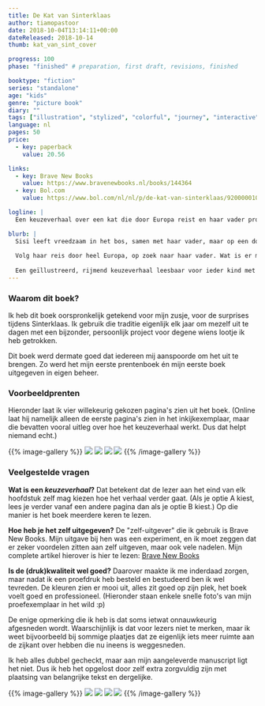 ```yaml
---
title: De Kat van Sinterklaas
author: tiamopastoor
date: 2018-10-04T13:14:11+00:00
dateReleased: 2018-10-14
thumb: kat_van_sint_cover

progress: 100
phase: "finished" # preparation, first draft, revisions, finished

booktype: "fiction"
series: "standalone"
age: "kids" 
genre: "picture book"
diary: ""
tags: ["illustration", "stylized", "colorful", "journey", "interactive", "choose your own adventure"]
language: nl
pages: 50
price:
  - key: paperback
    value: 20.56

links:
  - key: Brave New Books
    value: https://www.bravenewbooks.nl/books/144364
  - key: Bol.com
    value: https://www.bol.com/nl/nl/p/de-kat-van-sinterklaas/9200000100616996/

logline: |
  Een keuzeverhaal over een kat die door Europa reist en haar vader probeert terug te vinden. Mijn allereerste prentenboek!

blurb: |
  Sisi leeft vreedzaam in het bos, samen met haar vader, maar op een donkere nacht gebeurt het ondenkbare: rare geluiden vullen het bos en plotsklaps wordt haar vader weggetrokken! 
  
  Volg haar reis door heel Europa, op zoek naar haar vader. Wat is er met hem gebeurd? Hoe komt Sisi weer bij hem? En wat heeft Sinterklaas hiermee te maken?
  
  Een geïllustreerd, rijmend keuzeverhaal leesbaar voor ieder kind met een basiskennis Nederlands.
---
```


### Waarom dit boek?

Ik heb dit boek oorspronkelijk getekend voor mijn zusje, voor de surprises tijdens Sinterklaas. Ik gebruik die traditie eigenlijk elk jaar om mezelf uit te dagen met een bijzonder, persoonlijk project voor degene wiens lootje ik heb getrokken.

Dit boek werd dermate goed dat iedereen mij aanspoorde om het uit te brengen. Zo werd het mijn eerste prentenboek én mijn eerste boek uitgegeven in eigen beheer.

### Voorbeeldprenten 

Hieronder laat ik vier willekeurig gekozen pagina's zien uit het boek. (Online laat hij namelijk alleen de eerste pagina's zien in het inkijkexemplaar, maar die bevatten vooral uitleg over hoe het keuzeverhaal werkt. Dus dat helpt niemand echt.)

{{% image-gallery %}}
![](kat_van_sint_1.webp) 
![](kat_van_sint_2.webp)
![](kat_van_sint_3.webp)
![](kat_van_sint_4.webp)
{{% /image-gallery %}}

### Veelgestelde vragen 

**Wat is een _keuzeverhaal_?** Dat betekent dat de lezer aan het eind van elk hoofdstuk zelf mag kiezen hoe het verhaal verder gaat. (Als je optie A kiest, lees je verder vanaf een andere pagina dan als je optie B kiest.) Op die manier is het boek meerdere keren te lezen.

**Hoe heb je het zelf uitgegeven?** De "zelf-uitgever" die ik gebruik is Brave New Books. Mijn uitgave bij hen was een experiment, en ik moet zeggen dat er zeker voordelen zitten aan zelf uitgeven, maar ook vele nadelen. Mijn complete artikel hierover is hier te lezen: [Brave New Books](/blog/2018/2018-10-14-brave-new-books/)

**Is de (druk)kwaliteit wel goed?** Daarover maakte ik me inderdaad zorgen, maar nadat ik een proefdruk heb besteld en bestudeerd ben ik wel tevreden. De kleuren zien er mooi uit, alles zit goed op zijn plek, het boek voelt goed en professioneel. (Hieronder staan enkele snelle foto's van mijn proefexemplaar in het wild :p)

De enige opmerking die ik heb is dat soms ietwat onnauwkeurig afgesneden wordt. Waarschijnlijk is dat voor lezers niet te merken, maar ik weet bijvoorbeeld bij sommige plaatjes dat ze eigenlijk iets meer ruimte aan de zijkant over hebben die nu ineens is weggesneden. 

Ik heb alles dubbel gecheckt, maar aan mijn aangeleverde manuscript ligt het niet. Dus ik heb het opgelost door zelf extra zorgvuldig zijn met plaatsing van belangrijke tekst en dergelijke.

{{% image-gallery %}}
![](kat_van_sint_copy_1.webp) 
![](kat_van_sint_copy_2.webp)
![](kat_van_sint_copy_3.webp)
![](kat_van_sint_copy_4.webp)
{{% /image-gallery %}}